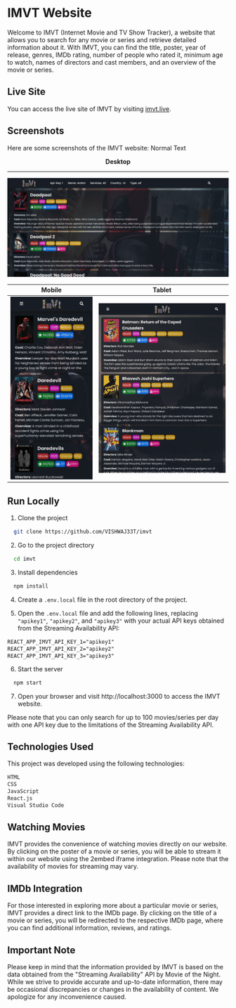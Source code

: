 # IMVT Website

Welcome to IMVT (Internet Movie and TV Show Tracker), a website that allows you to search for any movie or series and retrieve detailed information about it. With IMVT, you can find the title, poster, year of release, genres, IMDb rating, number of people who rated it, minimum age to watch, names of directors and cast members, and an overview of the movie or series.

## Live Site

You can access the live site of IMVT by visiting [imvt.live](https://imvt.live).

## Screenshots

Here are some screenshots of the IMVT website:
Normal Text

<p align="center">
  <b>Desktop</b>
  <hr>
</p>


![PC](screenshots/screenshot1.png)


Mobile          |  Tablet
:-------------------------:|:-------------------------:
![Mobile](screenshots/screenshot2.png)|![Tablet](screenshots/screenshot3.png)|


## Run Locally

1. Clone the project

```bash
  git clone https://github.com/VISHWAJ33T/imvt
```

2. Go to the project directory

```bash
  cd imvt
```

3. Install dependencies

```bash
  npm install
```

4. Create a `.env.local` file in the root directory of the project.

5. Open the `.env.local` file and add the following lines, replacing `"apikey1"`, `"apikey2"`, and `"apikey3"` with your actual API keys obtained from the Streaming Availability API:
```plaintext
REACT_APP_IMVT_API_KEY_1="apikey1"
REACT_APP_IMVT_API_KEY_2="apikey2"
REACT_APP_IMVT_API_KEY_3="apikey3"
```

6. Start the server

```bash
  npm start
```

7. Open your browser and visit http://localhost:3000 to access the IMVT website.

Please note that you can only search for up to 100 movies/series per day with one API key due to the limitations of the Streaming Availability API.

## Technologies Used

This project was developed using the following technologies:

    HTML
    CSS
    JavaScript
    React.js
    Visual Studio Code


## Watching Movies

IMVT provides the convenience of watching movies directly on our website. By clicking on the poster of a movie or series, you will be able to stream it within our website using the 2embed iframe integration. Please note that the availability of movies for streaming may vary.

## IMDb Integration

For those interested in exploring more about a particular movie or series, IMVT provides a direct link to the IMDb page. By clicking on the title of a movie or series, you will be redirected to the respective IMDb page, where you can find additional information, reviews, and ratings.


## Important Note
Please keep in mind that the information provided by IMVT is based on the data obtained from the "Streaming Availability" API by Movie of the Night. While we strive to provide accurate and up-to-date information, there may be occasional discrepancies or changes in the availability of content. We apologize for any inconvenience caused.